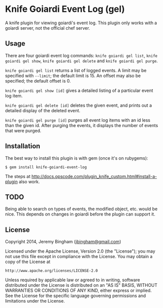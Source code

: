 # Knife Goiardi Event Log (gel)

A knife plugin for viewing goiardi's event log. This plugin only works with a
goiardi server, not the official chef server.

## Usage

There are four goiardi event log commands: `knife goiardi gel list`, `knife
goiardi gel show`, `knife goiardi gel delete` and `knife goiardi gel purge`.

`knife goiardi gel list` returns a list of logged events. A limit may be 
specified with `--limit`; the default limit is 15. An offset may also be specified; the default offset is 0.

`knife goiardi gel show [id]` gives a detailed listing of a particular event log
item.

`knife goiardi gel delete [id]` deletes the given event, and prints out a 
detailed display of the deleted event.

`knife goiardi gel purge [id]` purges all event log items with an id less than
the given id. After purging the events, it displays the number of events that
were purged.

## Installation

The best way to install this plugin is with gem (once it's on rubygems):

    $ gem install knife-goiardi-event-log

The steps at http://docs.opscode.com/plugin_knife_custom.html#install-a-plugin 
also work.

## TODO

Being able to search on types of events, the modified object, etc. would be nice.
This depends on changes in goiardi before the plugin can support it.

## License

Copyright 2014, Jeremy Bingham (<jbingham@gmail.com>)

Licensed under the Apache License, Version 2.0 (the "License");
you may not use this file except in compliance with the License.
You may obtain a copy of the License at

    http://www.apache.org/licenses/LICENSE-2.0

Unless required by applicable law or agreed to in writing, software
distributed under the License is distributed on an "AS IS" BASIS,
WITHOUT WARRANTIES OR CONDITIONS OF ANY KIND, either express or implied.
See the License for the specific language governing permissions and
limitations under the License.
